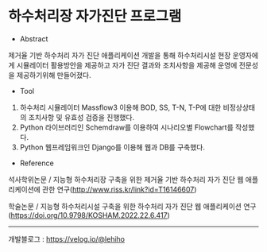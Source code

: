 # 하수처리장 자가진단 프로그램

* Abstract

제거율 기반 하수처리 자가 진단 애플리케이션 개발을 통해 하수처리시설 현장 운영자에게 시뮬레이터 활용방안을 제공하고 자가 진단 결과와 조치사항을 제공해 운영에 전문성을 제공하기위해 만들어졌다.

* Tool

1. 하수처리 시뮬레이터 Massflow3 이용해 BOD, SS, T-N, T-P에 대한 비정상상태의 조치사항 및 유효성 검증을 진행했다.
2. Python 라이브러리인 Schemdraw를 이용하여 시나리오별 Flowchart를 작성했다. 
3. Python 웹프레임워크인 Django를 이용해 웹과 DB를 구축했다.

* Reference

석사학위논문 / 지능형 하수처리장 구축을 위한 제거율 기반 하수처리 자가 진단 웹 애플리케이션에 관한 연구(http://www.riss.kr/link?id=T16146607)

학술논문 / 지능형 하수처리시설 구축을 위한 하수처리 자가 진단 웹 애플리케이션 연구(https://doi.org/10.9798/KOSHAM.2022.22.6.417)

---
개발블로그 : https://velog.io/@lehiho
